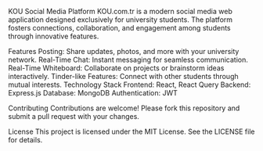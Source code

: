 KOU Social Media Platform
KOU.com.tr is a modern social media web application designed exclusively for university students. The platform fosters connections, collaboration, and engagement among students through innovative features.

Features
Posting: Share updates, photos, and more with your university network.
Real-Time Chat: Instant messaging for seamless communication.
Real-Time Whiteboard: Collaborate on projects or brainstorm ideas interactively.
Tinder-like Features: Connect with other students through mutual interests.
Technology Stack
Frontend: React, React Query
Backend: Express.js
Database: MongoDB
Authentication: JWT

Contributing
Contributions are welcome! Please fork this repository and submit a pull request with your changes.

License
This project is licensed under the MIT License. See the LICENSE file for details.
